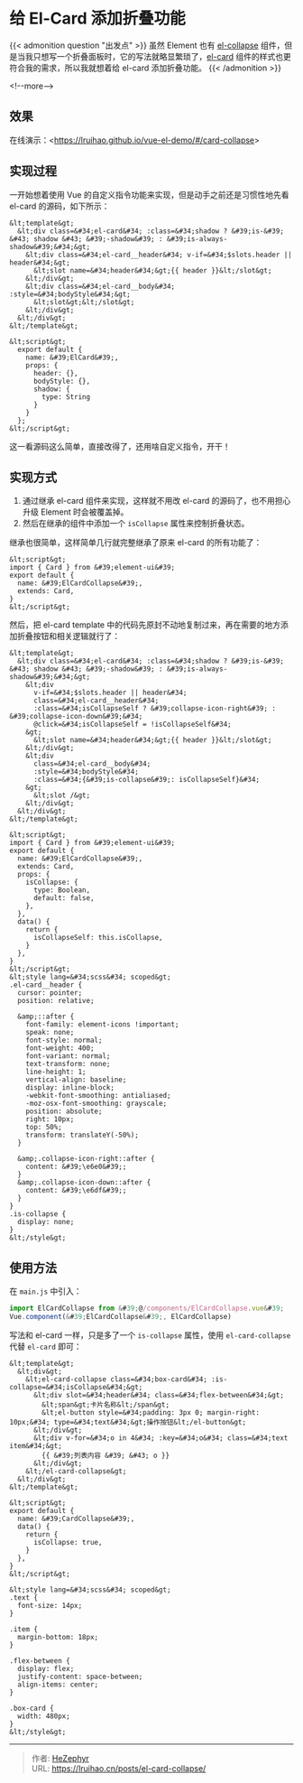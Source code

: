 # 给 El-Card 添加折叠功能


{{&lt; admonition question &#34;出发点&#34; &gt;}}
虽然 Element 也有 [el-collapse](https://element.eleme.cn/#/zh-CN/component/collapse) 组件，但是当我只想写一个折叠面板时，它的写法就略显繁琐了，[el-card](https://element.eleme.cn/#/zh-CN/component/card) 组件的样式也更符合我的需求，所以我就想着给 el-card 添加折叠功能。
{{&lt; /admonition &gt;}}

&lt;!--more--&gt;

## 效果

在线演示：&lt;https://lruihao.github.io/vue-el-demo/#/card-collapse&gt;

## 实现过程

一开始想着使用 Vue 的自定义指令功能来实现，但是动手之前还是习惯性地先看 el-card 的源码，如下所示：

```Vue
&lt;template&gt;
  &lt;div class=&#34;el-card&#34; :class=&#34;shadow ? &#39;is-&#39; &#43; shadow &#43; &#39;-shadow&#39; : &#39;is-always-shadow&#39;&#34;&gt;
    &lt;div class=&#34;el-card__header&#34; v-if=&#34;$slots.header || header&#34;&gt;
      &lt;slot name=&#34;header&#34;&gt;{{ header }}&lt;/slot&gt;
    &lt;/div&gt;
    &lt;div class=&#34;el-card__body&#34; :style=&#34;bodyStyle&#34;&gt;
      &lt;slot&gt;&lt;/slot&gt;
    &lt;/div&gt;
  &lt;/div&gt;
&lt;/template&gt;

&lt;script&gt;
  export default {
    name: &#39;ElCard&#39;,
    props: {
      header: {},
      bodyStyle: {},
      shadow: {
        type: String
      }
    }
  };
&lt;/script&gt;
```

这一看源码这么简单，直接改得了，还用啥自定义指令，开干！

## 实现方式

1. 通过继承 el-card 组件来实现，这样就不用改 el-card 的源码了，也不用担心升级 Element 时会被覆盖掉。
2. 然后在继承的组件中添加一个 `isCollapse` 属性来控制折叠状态。

继承也很简单，这样简单几行就完整继承了原来 el-card 的所有功能了：

```Vue
&lt;script&gt;
import { Card } from &#39;element-ui&#39;
export default {
  name: &#39;ElCardCollapse&#39;,
  extends: Card,
}
&lt;/script&gt;
```

然后，把 el-card template 中的代码先原封不动地复制过来，再在需要的地方添加折叠按钮和相关逻辑就行了：

```Vue {title=&#34;ElCardCollapse.vue&#34;}
&lt;template&gt;
  &lt;div class=&#34;el-card&#34; :class=&#34;shadow ? &#39;is-&#39; &#43; shadow &#43; &#39;-shadow&#39; : &#39;is-always-shadow&#39;&#34;&gt;
    &lt;div
      v-if=&#34;$slots.header || header&#34;
      class=&#34;el-card__header&#34;
      :class=&#34;isCollapseSelf ? &#39;collapse-icon-right&#39; : &#39;collapse-icon-down&#39;&#34;
      @click=&#34;isCollapseSelf = !isCollapseSelf&#34;
    &gt;
      &lt;slot name=&#34;header&#34;&gt;{{ header }}&lt;/slot&gt;
    &lt;/div&gt;
    &lt;div
      class=&#34;el-card__body&#34;
      :style=&#34;bodyStyle&#34;
      :class=&#34;{&#39;is-collapse&#39;: isCollapseSelf}&#34;
    &gt;
      &lt;slot /&gt;
    &lt;/div&gt;
  &lt;/div&gt;
&lt;/template&gt;

&lt;script&gt;
import { Card } from &#39;element-ui&#39;
export default {
  name: &#39;ElCardCollapse&#39;,
  extends: Card,
  props: {
    isCollapse: {
      type: Boolean,
      default: false,
    },
  },
  data() {
    return {
      isCollapseSelf: this.isCollapse,
    }
  },
}
&lt;/script&gt;
&lt;style lang=&#34;scss&#34; scoped&gt;
.el-card__header {
  cursor: pointer;
  position: relative;

  &amp;::after {
    font-family: element-icons !important;
    speak: none;
    font-style: normal;
    font-weight: 400;
    font-variant: normal;
    text-transform: none;
    line-height: 1;
    vertical-align: baseline;
    display: inline-block;
    -webkit-font-smoothing: antialiased;
    -moz-osx-font-smoothing: grayscale;
    position: absolute;
    right: 10px;
    top: 50%;
    transform: translateY(-50%);
  }

  &amp;.collapse-icon-right::after {
    content: &#39;\e6e0&#39;;
  }
  &amp;.collapse-icon-down::after {
    content: &#39;\e6df&#39;;
  }
}
.is-collapse {
  display: none;
}
&lt;/style&gt;
```

## 使用方法

在 `main.js` 中引入：

```js
import ElCardCollapse from &#39;@/components/ElCardCollapse.vue&#39;
Vue.component(&#39;ElCardCollapse&#39;, ElCardCollapse)
```

写法和 el-card 一样，只是多了一个 `is-collapse` 属性，使用 `el-card-collapse` 代替 `el-card` 即可：

```Vue
&lt;template&gt;
  &lt;div&gt;
    &lt;el-card-collapse class=&#34;box-card&#34; :is-collapse=&#34;isCollapse&#34;&gt;
      &lt;div slot=&#34;header&#34; class=&#34;flex-between&#34;&gt;
        &lt;span&gt;卡片名称&lt;/span&gt;
        &lt;el-button style=&#34;padding: 3px 0; margin-right: 10px;&#34; type=&#34;text&#34;&gt;操作按钮&lt;/el-button&gt;
      &lt;/div&gt;
      &lt;div v-for=&#34;o in 4&#34; :key=&#34;o&#34; class=&#34;text item&#34;&gt;
        {{ &#39;列表内容 &#39; &#43; o }}
      &lt;/div&gt;
    &lt;/el-card-collapse&gt;
  &lt;/div&gt;
&lt;/template&gt;

&lt;script&gt;
export default {
  name: &#39;CardCollapse&#39;,
  data() {
    return {
      isCollapse: true,
    }
  },
}
&lt;/script&gt;

&lt;style lang=&#34;scss&#34; scoped&gt;
.text {
  font-size: 14px;
}

.item {
  margin-bottom: 18px;
}

.flex-between {
  display: flex;
  justify-content: space-between;
  align-items: center;
}

.box-card {
  width: 480px;
}
&lt;/style&gt;
```


---

> 作者: [HeZephyr](https://github.com/HeZephyr)  
> URL: https://lruihao.cn/posts/el-card-collapse/  

